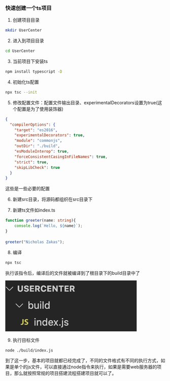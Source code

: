 ### 快速创建一个ts项目

1. 创建项目目录

```bash
mkdir UserCenter
```

2. 进入到项目目录

```bash
cd UserCenter
```

3. 当前项目下安装ts

```bash
npm install typescript -D
```

4. 初始化ts配置

```bash
npx tsc --init
```

5. 修改配置文件：配置文件输出目录、experimentalDecorators设置为true(这个配置是为了使用装饰器)

```json
{
  "compilerOptions": {
    "target": "es2016",
    "experimentalDecorators": true,
    "module": "commonjs",
    "outDir": "./build",
    "esModuleInterop": true,
    "forceConsistentCasingInFileNames": true,
    "strict": true,
    "skipLibCheck": true
  }
}
```

这些是一些必要的配置

6. 新建src目录，将源码都组织在src目录下

7. 新建ts文件如index.ts

```ts
function greeter(name: string){
    console.log(`Hello, ${name}`);
}

greeter("Nicholas Zakas");
```

8. 编译

```bash
npx tsc
```

执行该指令后，编译后的文件就被编译到了根目录下的build目录中了

![编译后的文件](./images/i64.png)

9. 执行目标文件

```bash
node ./build/index.js
```

到了这一步，基本的项目就都已经完成了，不同的文件格式有不同的执行方式，如果是单个的js文件，可以直接通过node指令来执行，如果是需要web服务器的项目，那么就按照常规的项目搭建流程搭建项目就可以了。